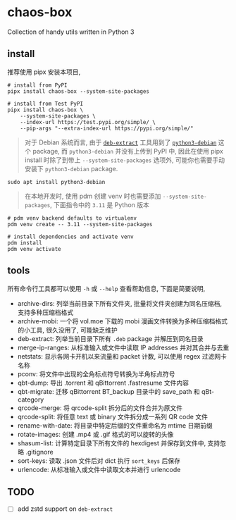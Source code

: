 # chaos-box

Collection of handy utils written in Python 3

## install

推荐使用 pipx 安装本项目,

```shell
# install from PyPI
pipx install chaos-box --system-site-packages

# install from Test PyPI
pipx install chaos-box \
    --system-site-packages \
    --index-url https://test.pypi.org/simple/ \
    --pip-args "--extra-index-url https://pypi.org/simple/"
```

> 对于 Debian 系统而言, 由于 [`deb-extract`](src/chaos_box/cmd/deb_extract.py) 工具用到了 [`python3-debian`](https://salsa.debian.org/python-debian-team/python-debian) 这个 package, 而 `python3-debian` 并没有上传到 PyPI 中, 因此在使用 pipx install 时除了到带上 `--system-site-packages` 选项外, 可能你也需要手动安装下 `python3-debian` package.

```shell
sudo apt install python3-debian
```

> 在本地开发时, 使用 pdm 创建 venv 时也需要添加 `--system-site-packages`, 下面指令中的 `3.11` 是 Python 版本

```shell
# pdm venv backend defaults to virtualenv
pdm venv create -- 3.11 --system-site-packages

# install dependencies and activate venv
pdm install
pdm venv activate
```

## tools

所有命令行工具都可以使用 `-h` 或 `--help` 查看帮助信息, 下面是简要说明,

- archive-dirs: 列举当前目录下所有文件夹, 批量将文件夹创建为同名压缩档, 支持多种压缩档格式
- archive-mobi: 一个将 vol.moe 下载的 mobi 漫画文件转换为多种压缩档格式的小工具, 很久没用了, 可能缺乏维护
- deb-extract: 列举当前目录下所有 `.deb` package 并解压到同名目录
- merge-ip-ranges: 从标准输入或文件中读取 IP addresses 并对其合并与去重
- netstats: 显示各网卡开机以来流量和 packet 计数, 可以使用 regex 过滤网卡名称
- pconv: 将文件中出现的全角标点符号转换为半角标点符号
- qbt-dump: 导出 .torrent 和 qBittorrent .fastresume 文件内容
- qbt-migrate: 迁移 qBittorrent BT_backup 目录中的 save_path 和 qBt-category
- qrcode-merge: 将 qrcode-split 拆分后的文件合并为原文件
- qrcode-split: 将任意 text 或 binary 文件拆分成一系列 QR code 文件
- rename-with-date: 将目录中特定后缀的文件重命名为 mtime 日期前缀
- rotate-images: 创建 .mp4 或 .gif 格式的可以旋转的头像
- shasum-list: 计算特定目录下所有文件的 hexdigest 并保存到文件中, 支持忽略 .gitignore
- sort-keys: 读取 .json 文件后对 dict 执行 `sort_keys` 后保存
- urlencode: 从标准输入或文件中读取文本并进行 urlencode

## TODO

- [ ] add zstd support on `deb-extract`

